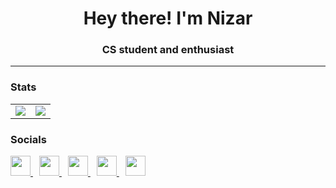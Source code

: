 <h1 align="center">Hey there! I'm Nizar</h1>
<h3 align="center">CS student and enthusiast</h3>
<hr>

### Stats
<table>
  <tr>
    <td valign="center"><img src="https://github-profile-summary-cards.vercel.app/api/cards/profile-details?username=nizaress&theme=dracula"/></td>
    <td valign="center"><img src="https://github-profile-summary-cards.vercel.app/api/cards/repos-per-language?username=nizaress&theme=dracula"/></td>
  </tr>
</table>

### Socials
<p align="left">
  <a href="https://twitter.com/filipinosmaster" target="_blank" rel="noreferrer" style="margin-right: 10px;">
     <img src="https://raw.githubusercontent.com/danielcranney/readme-generator/main/public/icons/socials/twitter.svg" width="32" height="32" />
   </a>
  <a href="https://www.linkedin.com/in/nortes" target="_blank" rel="noreferrer" style="margin-right: 10px;">
     <img src="https://raw.githubusercontent.com/danielcranney/readme-generator/main/public/icons/socials/linkedin.svg" width="32" height="32" />
   </a>
  <a href="https://www.discordapp.com/users/375325602867314689" target="_blank" rel="noreferrer" style="margin-right: 10px;">
     <img src="https://raw.githubusercontent.com/danielcranney/readme-generator/main/public/icons/socials/discord.svg" width="32" height="32" />
   </a>
  <a href="https://www.instagram.com/elmorocojonero" target="_blank" rel="noreferrer" style="margin-right: 10px;">
     <img src="https://raw.githubusercontent.com/danielcranney/readme-generator/main/public/icons/socials/instagram.svg" width="32" height="32" />
   </a>
   <a href="https://www.youtube.com/@filipinossmaster" target="_blank" rel="noreferrer" style="margin-right: 10px;">
     <img src="https://raw.githubusercontent.com/danielcranney/readme-generator/main/public/icons/socials/youtube.svg" width="32" height="32" />
   </a>
 </p>
